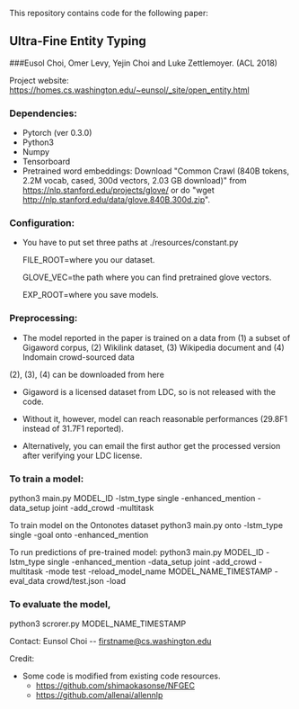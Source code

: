 This repository contains code for the following paper:

## Ultra-Fine Entity Typing

###Eusol Choi, Omer Levy, Yejin Choi and Luke Zettlemoyer. (ACL 2018)

Project website: https://homes.cs.washington.edu/~eunsol/_site/open_entity.html

### Dependencies:
- Pytorch (ver 0.3.0)
- Python3 
- Numpy
- Tensorboard 
- Pretrained word embeddings:
    Download "Common Crawl (840B tokens, 2.2M vocab, cased, 300d vectors, 2.03 GB download)" from https://nlp.stanford.edu/projects/glove/
    or do "wget http://nlp.stanford.edu/data/glove.840B.300d.zip".

### Configuration:
- You have to put set three paths at
  ./resources/constant.py
  
  FILE_ROOT=where you our dataset.
  
  GLOVE_VEC=the path where you can find pretrained glove vectors.
  
  EXP_ROOT=where you save models.

### Preprocessing:

 - The model reported in the paper is trained on a data from
    (1) a subset of Gigaword corpus, (2) Wikilink dataset, (3) Wikipedia document and (4) Indomain crowd-sourced data

  (2), (3), (4) can be downloaded from here 
    
 - Gigaword is a licensed dataset from LDC, so is not released with the code. 
 - Without it, however, model can reach reasonable performances (29.8F1 instead of 31.7F1 reported).

 - Alternatively, you can email the first author get the processed version after verifying your LDC license.

### To train a model:

python3 main.py MODEL_ID -lstm_type single -enhanced_mention -data_setup joint -add_crowd -multitask

To train model on the Ontonotes dataset
python3 main.py onto -lstm_type single -goal onto  -enhanced_mention

To run predictions of pre-trained model:
python3 main.py MODEL_ID -lstm_type single -enhanced_mention -data_setup joint -add_crowd -multitask -mode test -reload_model_name MODEL_NAME_TIMESTAMP -eval_data crowd/test.json -load

### To evaluate the model, 

python3 scrorer.py MODEL_NAME_TIMESTAMP

Contact:
   Eunsol Choi -- firstname@cs.washington.edu
   
 
Credit:
- Some code is modified from existing code resources.
  * https://github.com/shimaokasonse/NFGEC
  * https://github.com/allenai/allennlp
